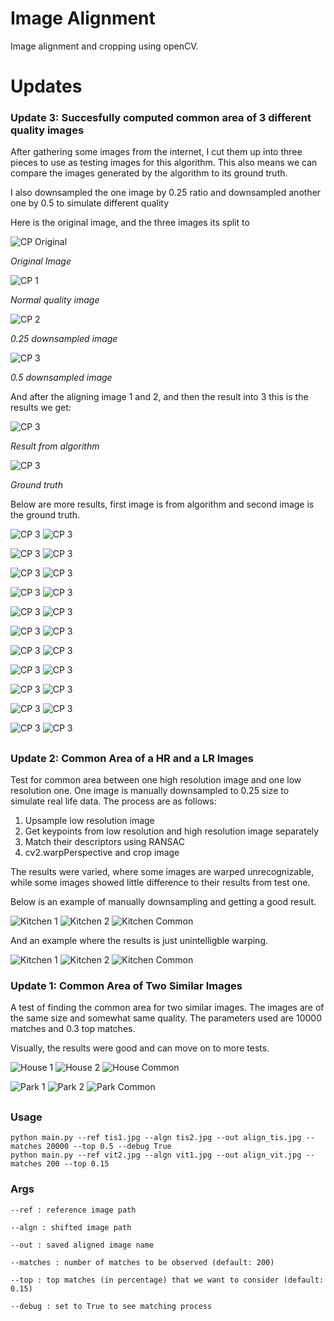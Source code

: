 # Image Alignment

Image alignment and cropping using openCV.

# Updates

### Update 3: Succesfully computed common area of 3 different quality images

After gathering some images from the internet, I cut them up into three pieces to use as testing images for this 
algorithm. This also means we can compare the images generated by the algorithm to its ground truth.

I also downsampled the one image by 0.25 ratio and downsampled another one by 0.5 to simulate different quality 

Here is the original image, and the three images its split to

![CP Original](./3-dataset/cp.jpg "Ref 1")

_Original Image_

![CP 1](./3-dataset/cp_1.jpg "Ref 1")

_Normal quality image_

![CP 2](./3-dataset/cp_2.jpg "Ref 1")

_0.25 downsampled image_

![CP 3](./3-dataset/cp_3.jpg "Ref 1")

_0.5 downsampled image_

And after the aligning image 1 and 2, and then the result into 3 this is the results we get:

![CP 3](./results_3/cp_al.jpg "Ref 1")

_Result from algorithm_

![CP 3](./3-dataset/cp_truth.jpg "Ref 1")

_Ground truth_

Below are more results, first image is from algorithm and second image is the ground truth.

![CP 3](./results_3/snow_al.jpg "Ref 1")
![CP 3](./3-dataset/snow_truth.jpg "Ref 1")

![CP 3](./results_3/field_al.jpg "Ref 1")
![CP 3](./3-dataset/field_truth.jpg "Ref 1")

![CP 3](./results_3/seaside_al.jpg "Ref 1")
![CP 3](./3-dataset/seaside_truth.jpg "Ref 1")

![CP 3](./results_3/house_al.jpg "Ref 1")
![CP 3](./3-dataset/house_truth.jpg "Ref 1")

![CP 3](./results_3/city_al.jpg "Ref 1")
![CP 3](./3-dataset/city_truth.jpg "Ref 1")

![CP 3](./results_3/desert_al.jpg "Ref 1")
![CP 3](./3-dataset/desert_truth.jpg "Ref 1")

![CP 3](./results_3/field_al.jpg "Ref 1")
![CP 3](./3-dataset/field_truth.jpg "Ref 1")

![CP 3](./results_3/forest_al.jpg "Ref 1")
![CP 3](./3-dataset/forest_truth.jpg "Ref 1")

![CP 3](./results_3/hills_al.jpg "Ref 1")
![CP 3](./3-dataset/hills_truth.jpg "Ref 1")

![CP 3](./results_3/library_al.jpg "Ref 1")
![CP 3](./3-dataset/library_truth.jpg "Ref 1")

![CP 3](./results_3/mountain_al.jpg "Ref 1")
![CP 3](./3-dataset/mountain_truth.jpg "Ref 1")
##



### Update 2: Common Area of a HR and a LR Images

Test for common area between one high resolution image and one low resolution one. One image is manually downsampled 
to 0.25 size to simulate real life data. The process are as follows:

1. Upsample low resolution image
2. Get keypoints from low resolution and high resolution image separately
3. Match their descriptors using RANSAC
4. cv2.warpPerspective and crop image

The results were varied, where some images are warped unrecognizable, while some images showed little difference to 
their results from test one.

Below is an example of manually downsampling and getting a good result. 

![Kitchen 1](./data/house_1.jpg "Ref 1")
![Kitchen 2](./data/downsampled_025/house_al.jpg_downsampled.jpg "Ref 2")
![Kitchen Common](./results_2/house_al.jpg "Ref 2")



And an example where the results is just unintelligble warping.

![Kitchen 1](./data/park_1.jpg "Ref 1")
![Kitchen 2](./data/downsampled_025/park_al.jpg_downsampled.jpg "Ref 2")
![Kitchen Common](./results_2/park_al.jpg "Ref 2")

### Update 1: Common Area of Two Similar Images

A test of finding the common area for two similar images. The images are of the same size and somewhat same quality. 
The parameters used are 10000 matches and 0.3 top matches.

Visually, the results were good and can move on to more tests. 

![House 1](./data/house_1.jpg "Ref 1")
![House 2](./data/house_2.jpg "Ref 2")
![House Common](./results_1/house_al.jpg "Ref 2")

![Park 1](./data/park_1.jpg "Ref 1")
![Park 2](./data/park_2.jpg "Ref 2")
![Park Common](./results_1/park_al.jpg "Ref 2")

##


### Usage

```
python main.py --ref tis1.jpg --algn tis2.jpg --out align_tis.jpg --matches 20000 --top 0.5 --debug True
python main.py --ref vit2.jpg --algn vit1.jpg --out align_vit.jpg --matches 200 --top 0.15              
```

### Args

```
--ref : reference image path

--algn : shifted image path

--out : saved aligned image name

--matches : number of matches to be observed (default: 200)

--top : top matches (in percentage) that we want to consider (default: 0.15)

--debug : set to True to see matching process

```




